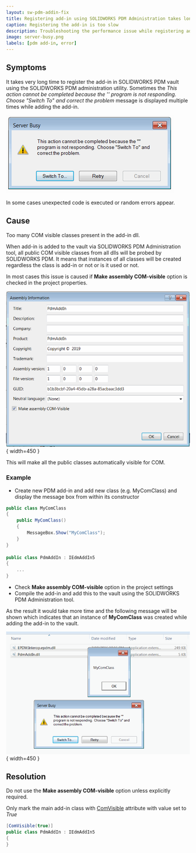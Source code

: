 ```yaml
---
layout: sw-pdm-addin-fix
title: Registering add-in using SOLIDWORKS PDM Administration takes long time
caption: Registering the add-in is too slow
description: Troubleshooting the performance issue while registering add-in in SOLIDWORKS PDM administration utility.
image: server-busy.png
labels: [pdm add-in, error]
---
```

## Symptoms

It takes very long time to register the add-in in SOLIDWORKS PDM vault using the SOLIDWORKS PDM administration utility. Sometimes the *This action cannot be completed because the '' program is not responding. Choose "Switch To" and correct the problem* message is displayed multiple times while adding the add-in.

![Program is not responding error](server-busy.png)

In some cases unexpected code is executed or random errors appear.

## Cause

Too many COM visible classes present in the add-in dll.

When add-in is added to the vault via SOLIDWORKS PDM Administration tool, all public COM visible classes from all dlls will be probed by SOLIDWORKS PDM. It means that instances of all classes will be created regardless the class is add-in or not or is it used or not.

In most cases this issue is caused if **Make assembly COM-visible** option is checked in the project properties.

![COM Visible assembly](assembly-com-visible.png){ width=450 }

This will make all the public classes automatically visible for COM.

### Example

* Create new PDM add-in and add new class (e.g. MyComClass) and display the message box from within its constructor

~~~cs
public class MyComClass
{
    public MyComClass()
    {
        MessageBox.Show("MyComClass");
    }
}

public class PdmAddIn : IEdmAddIn5
{
    ...
}
~~~

* Check **Make assembly COM-visible** option in the project settings
* Compile the add-in and add this to the vault using the SOLIDWORKS PDM Administration tool.

As the result it would take more time and the following message will be shown which indicates that an instance of **MyComClass** was created while adding the add-in to the vault.

![Message box in the COM visible class displayed while registering the add-in](message-box.png){ width=450 }

## Resolution

Do not use the **Make assembly COM-visible** option unless explicitly required.

Only mark the main add-in class with [ComVisible](https://docs.microsoft.com/en-us/dotnet/api/system.runtime.interopservices.comvisibleattribute) attribute with value set to *True*

~~~cs
[ComVisible(true)]
public class PdmAddIn : IEdmAddIn5
{
}
~~~
